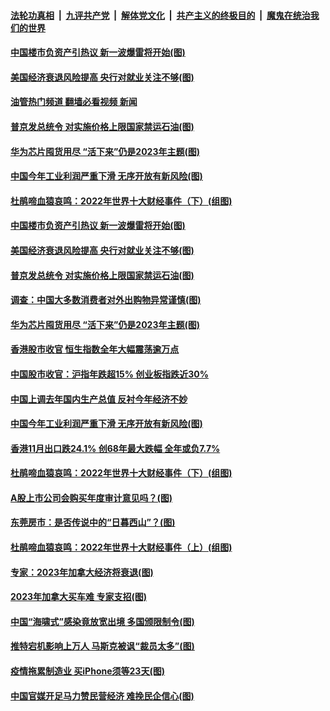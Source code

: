 ####  [法轮功真相](../../../../basic/blob/master/README.md?t=12312013) &nbsp;|&nbsp; [九评共产党](../../../../9ping.md/blob/master/README.md?t=12312013) &nbsp;|&nbsp; [解体党文化](../../../../jtdwh.md/blob/master/README.md?t=12312013)  &nbsp;|&nbsp; [共产主义的终极目的](../../../../gczydzjmd.md/blob/master/README.md?t=12312013) &nbsp;|&nbsp; [魔鬼在统治我们的世界](../../../../mgztzwmdsj.md/blob/master/README.md?t=12312013) 

#### [中国楼市负资产引热议 新一波爆雷将开始(图)](../pages/p5/1025327.md?t=12312013) 

#### [美国经济衰退风险提高 央行对就业关注不够(图)](../pages/p5/1025358.md?t=12312013) 

#### [油管热门频道 翻墙必看视频 新闻](http://129.146.143.75:81/youtube.html?12312013)

#### [普京发总统令 对实施价格上限国家禁运石油(图)](../pages/p5/1025357.md?t=12312013) 

#### [华为芯片囤货用尽 “活下来”仍是2023年主题(图)](../pages/p5/1025353.md?t=12312013) 

#### [中国今年工业利润严重下滑 无序开放有新风险(图)](../pages/p5/1025322.md?t=12312013) 

#### [杜鹃啼血猿哀鸣：2022年世界十大财经事件（下）(组图)](../pages/p5/1025280.md?t=12312013) 

#### [中国楼市负资产引热议 新一波爆雷将开始(图)](../pages/p5/1025327.md?t=12312013) 

#### [美国经济衰退风险提高 央行对就业关注不够(图)](../pages/p5/1025358.md?t=12312013) 

#### [普京发总统令 对实施价格上限国家禁运石油(图)](../pages/p5/1025357.md?t=12312013) 

#### [调查：中国大多数消费者对外出购物异常谨慎(图)](../pages/p5/1025356.md?t=12312013) 

#### [华为芯片囤货用尽 “活下来”仍是2023年主题(图)](../pages/p5/1025353.md?t=12312013) 

#### [香港股市收官 恒生指数全年大幅震荡逾万点](../pages/p5/1025332.md?t=12312013) 

#### [中国股市收官：沪指年跌超15% 创业板指跌近30%](../pages/p5/1025331.md?t=12312013) 

#### [中国上调去年国内生产总值 反衬今年经济不妙](../pages/p5/1025326.md?t=12312013) 

#### [中国今年工业利润严重下滑 无序开放有新风险(图)](../pages/p5/1025322.md?t=12312013) 

#### [香港11月出口跌24.1% 创68年最大跌幅 全年或负7.7%](../pages/p5/1025320.md?t=12312013) 

#### [杜鹃啼血猿哀鸣：2022年世界十大财经事件（下）(组图)](../pages/p5/1025280.md?t=12312013) 

#### [A股上市公司会购买年度审计意见吗？(图)](../pages/p5/1025285.md?t=12312013) 

#### [东莞房市：是否传说中的“日暮西山”？(图)](../pages/p5/1025283.md?t=12312013) 

#### [杜鹃啼血猿哀鸣：2022年世界十大财经事件（上）(组图)](../pages/p5/1025278.md?t=12312013) 

#### [专家：2023年加拿大经济将衰退(图)](../pages/p5/1025281.md?t=12312013) 

#### [2023年加拿大买车难 专家支招(图)](../pages/p5/1025279.md?t=12312013) 

#### [中国“海啸式”感染竟放宽出境 多国颁限制令(图)](../pages/p5/1025274.md?t=12312013) 

#### [推特宕机影响上万人 马斯克被讽“裁员太多”(图)](../pages/p5/1025273.md?t=12312013) 

#### [疫情拖累制造业 买iPhone须等23天(图)](../pages/p5/1025271.md?t=12312013) 

#### [中国官媒开足马力赞民营经济 难挽民企信心(图)](../pages/p5/1025032.md?t=12312013) 

<img src='http://gfw-breaker.win/goodnews/indexes/p5.md' width='0px' height='0px'/>
